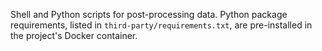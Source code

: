 Shell and Python scripts for post-processing data.
Python package requirements, listed in `third-party/requirements.txt`, are pre-installed in the project's Docker container.
